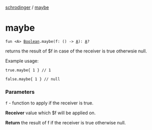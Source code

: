 [schrodinger](index.md) / [maybe](./maybe.md)

# maybe

`fun <A> `[`Boolean`](https://kotlinlang.org/api/latest/jvm/stdlib/kotlin/-boolean/index.html)`.maybe(f: () -> `[`A`](maybe.md#A)`): `[`A`](maybe.md#A)`?`

returns the result of $f in case of the receiver is true otherwsie null.

Example usage:

```
true.maybe{ 1 } // 1

false.maybe{ 1 } // null
```

### Parameters

`f` - function to apply if the receiver is true.

**Receiver**
value which $f will be applied on.

**Return**
the result of f if the receiver is true otherwise null.


